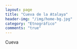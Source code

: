 ```yaml
---
layout: page
title: "Cueva de la Atalaya"
header-img: "/img/home-bg.jpg"
category: "Etnográfico"
comments: "true"
---
```



Cueva






